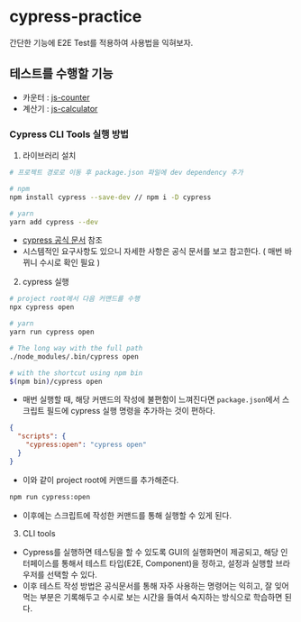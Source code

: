 # cypress-practice

간단한 기능에 E2E Test를 적용하여 사용법을 익혀보자.

## 테스트를 수행할 기능

- 카운터 : [js-counter](https://github.com/kyhyun/cypress-practice/tree/main/js-counter)
- 계산기 : [js-calculator](https://github.com/kyhyun/cypress-practice/tree/main/js-calculator)

### Cypress CLI Tools 실행 방법

1. 라이브러리 설치

```sh
# 프로젝트 경로로 이동 후 package.json 파일에 dev dependency 추가

# npm
npm install cypress --save-dev // npm i -D cypress

# yarn
yarn add cypress --dev
```

- [cypress 공식 문서](https://www.cypress.io/) 참조
- 시스템적인 요구사항도 있으니 자세한 사항은 공식 문서를 보고 참고한다. ( 매번 바뀌니 수시로 확인 필요 )

2. cypress 실행

```sh
# project root에서 다음 커맨드를 수행
npx cypress open

# yarn
yarn run cypress open

# The long way with the full path
./node_modules/.bin/cypress open

# with the shortcut using npm bin
$(npm bin)/cypress open
```

- 매번 실행할 때, 해당 커맨드의 작성에 불편함이 느껴진다면 `package.json`에서 스크립트 필드에 cypress 실행 명령을 추가하는 것이 편하다.

```json
{
  "scripts": {
    "cypress:open": "cypress open"
  }
}
```

- 이와 같이 project root에 커맨드를 추가해준다.

```sh
npm run cypress:open
```

- 이후에는 스크립트에 작성한 커맨드를 통해 실행할 수 있게 된다.

3. CLI tools

- Cypress를 실행하면 테스팅을 할 수 있도록 GUI의 실행화면이 제공되고, 해당 인터페이스를 통해서 테스트 타입(E2E, Component)을 정하고, 설정과 실행할 브라우저를 선택할 수 있다.
- 이후 테스트 작성 방법은 공식문서를 통해 자주 사용하는 명령어는 익히고, 잘 잊어 먹는 부분은 기록해두고 수시로 보는 시간을 들여서 숙지하는 방식으로 학습하면 된다.
